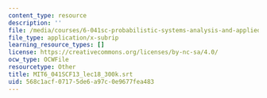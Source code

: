 ```yaml
---
content_type: resource
description: ''
file: /media/courses/6-041sc-probabilistic-systems-analysis-and-applied-probability-fall-2013/568c1acf07175de6a97c0e9677fea483_MIT6_041SCF13_lec18_300k.vtt
file_type: application/x-subrip
learning_resource_types: []
license: https://creativecommons.org/licenses/by-nc-sa/4.0/
ocw_type: OCWFile
resourcetype: Other
title: MIT6_041SCF13_lec18_300k.srt
uid: 568c1acf-0717-5de6-a97c-0e9677fea483
---
```

